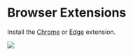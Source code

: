 # Browser Extensions

Install the <a href="https://chrome.google.com/webstore/detail/instacalc/hfoojdaofolilkhakmhicmonbjmkpoai" target="_blank" rel="noopener noreferrer" class="">Chrome</a> or <a href="https://microsoftedge.microsoft.com/addons/detail/instacalc/geabodnelkpmpemdbjfniimhclafoldi" target="_blank" rel="noopener noreferrer" class="">Edge</a> extension.

<img src="https://instacalc.com/img/chrome/instacalc.chrome.1280.jpeg" />